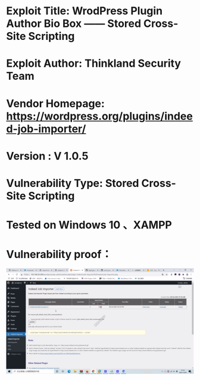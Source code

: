 # Exploit Title: WrodPress Plugin Author Bio Box —— Stored Cross-Site Scripting
# Exploit Author: Thinkland Security Team
# Vendor Homepage: https://wordpress.org/plugins/indeed-job-importer/
# Version :  V 1.0.5
# Vulnerability Type: Stored Cross-Site Scripting
# Tested on Windows 10 、XAMPP
# Vulnerability proof：  
![image](https://github.com/BigTiger2020/word-press/blob/main/Indeed%20Job%20Importer.gif)  

